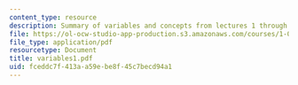 ```yaml
---
content_type: resource
description: Summary of variables and concepts from lectures 1 through 15.
file: https://ol-ocw-studio-app-production.s3.amazonaws.com/courses/1-050-engineering-mechanics-i-fall-2007/fceddc7f413aa59ebe8f45c7becd94a1_variables1.pdf
file_type: application/pdf
resourcetype: Document
title: variables1.pdf
uid: fceddc7f-413a-a59e-be8f-45c7becd94a1
---
```

